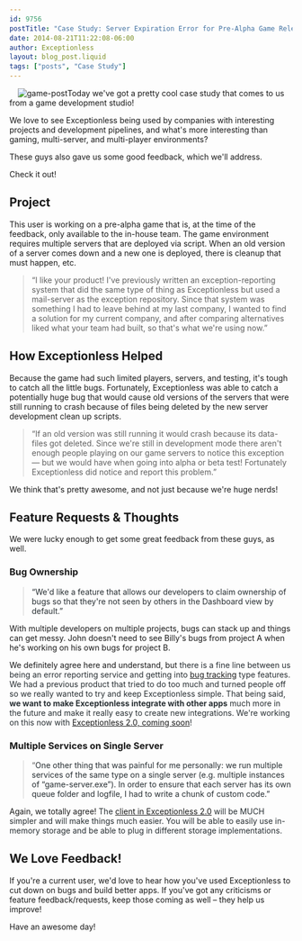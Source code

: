 ```yaml
---
id: 9756
postTitle: "Case Study: Server Expiration Error for Pre-Alpha Game Release"
date: 2014-08-21T11:22:08-06:00
author: Exceptionless
layout: blog_post.liquid
tags: ["posts", "Case Study"]
---
```

<img loading="lazy" class="alignright size-full wp-image-9759" style="margin-left: 15px;" src="/assets/game-post.jpg" alt="game-post" width="160" height="160" data-id="9759" srcset="/assets/game-post.jpg 160w, /assets/game-post-150x150.jpg 150w" sizes="(max-width: 160px) 100vw, 160px" />Today we've got a pretty cool case study that comes to us from a game development studio!

We love to see Exceptionless being used by companies with interesting projects and development pipelines, and what's more interesting than gaming, multi-server, and multi-player environments?

These guys also gave us some good feedback, which we'll address.

Check it out!<!--more-->

## Project

This user is working on a pre-alpha game that is, at the time of the feedback, only available to the in-house team. The game environment requires multiple servers that are deployed via script. When an old version of a server comes down and a new one is deployed, there is cleanup that must happen, etc.

> &#8220;I like your product! I've previously written an exception-reporting system that did the same type of thing as Exceptionless but used a mail-server as the exception repository. Since that system was something I had to leave behind at my last company, I wanted to find a solution for my current company, and after comparing alternatives liked what your team had built, so that's what we're using now.&#8221;

## How Exceptionless Helped

Because the game had such limited players, servers, and testing, it's tough to catch all the little bugs. Fortunately, Exceptionless was able to catch a potentially huge bug that would cause old versions of the servers that were still running to crash because of files being deleted by the new server development clean up scripts.

> &#8220;If an old version was still running it would crash because its data-files got deleted. Since we're still in development mode there aren't enough people playing on our game servers to notice this exception &#8212; but we would have when going into alpha or beta test! Fortunately Exceptionless did notice and report this problem.&#8221;

We think that's pretty awesome, and not just because we're huge nerds!

## Feature Requests & Thoughts

We were lucky enough to get some great feedback from these guys, as well.

### Bug Ownership

> <span style="color: #282f33;">&#8220;We'd like a feature that allows our developers to claim ownership of bugs so that they're not seen by others in the Dashboard view by default.&#8221;</span>

With multiple developers on multiple projects, bugs can stack up and things can get messy. John doesn't need to see Billy's bugs from project A when he's working on his own bugs for project B.

We definitely agree here and understand, but <span style="color: #282f33;">there is a fine line between us being an error reporting service and getting into <a href="/bug-tracking/">bug tracking</a> type features. We had a previous product that tried to do too much and turned people off so we really wanted to try and keep Exceptionless simple. That being said, <strong>we want to make Exceptionless integrate with other apps</strong> much more in the future and make it really easy to create new integrations. We're working on this now with <a title="Upcoming Exceptionless Version 2.0 Overview & Review" href="/upcoming-exceptionless-version-2-0-overview-review/">Exceptionless 2.0, coming soon</a>!</span>

### Multiple Services on Single Server

> &#8220;<span style="color: #282f33;">One other thing that was painful for me personally: we run multiple services of the same type on a single server (e.g. multiple instances of &#8220;game-server.exe&#8221;). In order to ensure that each server has its own queue folder and logfile, I had to write a chunk of custom code.&#8221;</span>

Again, we totally agree! <span style="color: #282f33;">The <a title="Exceptionless 2.0 Client Rewrite Sneak Peek Usage Example" href="/exceptionless-2-0-client-rewrite-sneak-peek-usage-example/">client in Exceptionless 2.0</a> will be MUCH simpler and will make things much easier. You will be able to easily use in-memory storage and be able to plug in different storage implementations.</span>

## We Love Feedback!

If you're a current user, we'd love to hear how you've used Exceptionless to cut down on bugs and build better apps. If you've got any criticisms or feature feedback/requests, keep those coming as well &#8211; they help us improve!

Have an awesome day!


